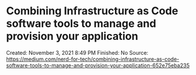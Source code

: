 # Combining Infrastructure as Code software tools to manage and provision your application

Created: November 3, 2021 8:49 PM
Finished: No
Source: https://medium.com/nerd-for-tech/combining-infrastructure-as-code-software-tools-to-manage-and-provision-your-application-652e75eba235